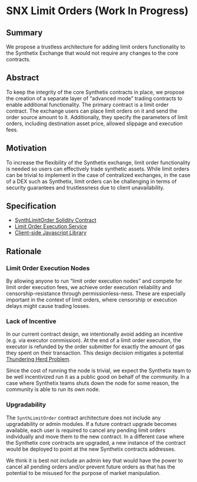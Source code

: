 # SNX Limit Orders (Work In Progress)

## Summary
We propose a trustless architecture for adding limit orders functionality to the Synthetix Exchange that would not require any changes to the core contracts.

## Abstract
To keep the integrity of the core Synthetix contracts in place, we propose the creation of a separate layer of “advanced mode” trading contracts to enable additional functionality. The primary contract is a limit order contract. The exchange users can place limit orders on it and send the order source amount to it. Additionally, they specify the parameters of limit orders, including destination asset price, allowed slippage and execution fees.

## Motivation
To increase the flexibility of the Synthetix exchange, limit order functionality is needed so users can effectively trade synthetic assets.
While limit orders can be trivial to implement in the case of centralized exchanges, in the case of a DEX such as Synthetix, limit orders can be challenging in terms of security guarantees and trustlessness due to client unavailability.

## Specification

* [SynthLimitOrder Solidity Contract](specs/Contract.md)
* [Limit Order Execution Service](specs/Service.md)
* [Client-side Javascript Library](specs/Library.md)


## Rationale
<!--The rationale fleshes out the specification by describing what motivated the design and why particular design decisions were made. It should describe alternate designs that were considered and related work, e.g. how the feature is supported in other languages. The rationale may also provide evidence of consensus within the community, and should discuss important objections or concerns raised during discussion.-->
### Limit Order Execution Nodes
By allowing anyone to run “limit order execution nodes” and compete for limit order execution fees, we achieve order execution reliability and censorship-resistance through permissionless-ness. These are especially important in the context of limit orders, where censorship or execution delays might cause trading losses.

### Lack of Incentive
In our current contract design, we intentionally avoid adding an incentive (e.g. via executor commission). At the end of a limit order execution, the executor is refunded by the order submitter for exactly the amount of gas they spent on their transaction.
This design decision mitigates a potential [Thundering Herd Problem](https://en.wikipedia.org/wiki/Thundering_herd_problem).

Since the cost of running the node is trivial, we expect the Synthetix team to be well incentivized run it as a public good on behalf of the community. In a case where Synthetix teams shuts down the node for some reason, the community is able to run its own node.

### Upgradability
The `SynthLimitOrder` contract architecture does not include any upgradability or admin modules. If a future contract upgrade becomes available, each user is required to cancel any pending limit orders individually and move them to the new contract. In a different case where the Synthetix core contracts are upgraded, a new instance of the contract would be deployed to point at the new Synthetix contracts addresses.

We think it is best not include an admin key that would have the power to cancel all pending orders and/or prevent future orders as that has the potential to be misused for the purpose of market manipulation.
